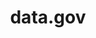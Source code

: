 ---
# This topic lives at
# https://digital.gov/topics/data-gov

# Topic Title
title: "data.gov"

# description — keep it short and clear
summary: ""

# Weight
weight: 1

# For more information on managing topics,
# see https://github.com/GSA/digitalgov.gov/wiki/topics
---